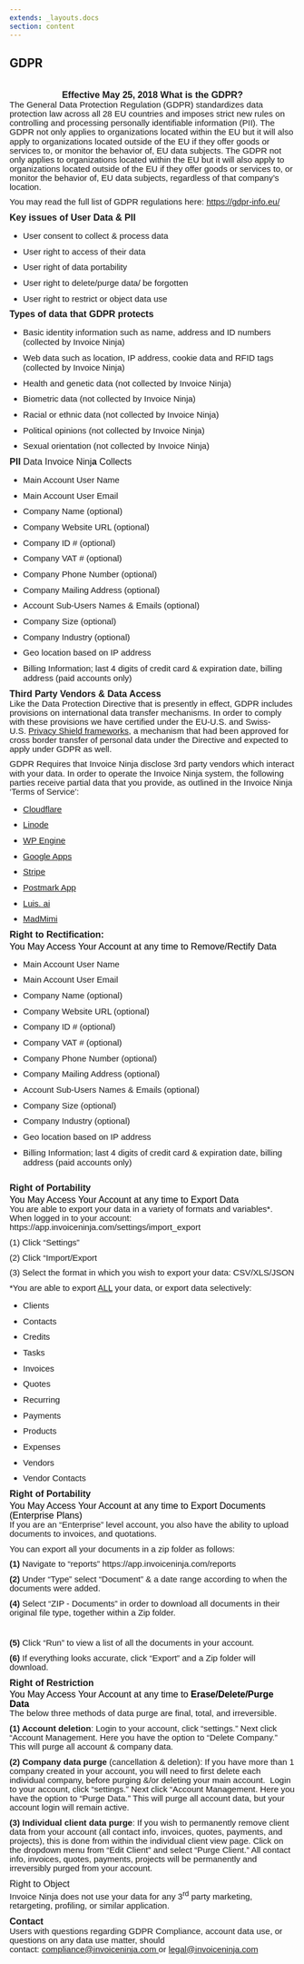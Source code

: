```yaml
---
extends: _layouts.docs 
section: content
---
```


## GDPR

<h2 style='margin-top:0cm;margin-right:0cm;margin-bottom:0cm;margin-left:14.75pt;text-align:center;text-indent:-14.7pt;font-size:16px;font-family:"Arial",sans-serif;font-weight:bold;'><span style='font-family:"Verdana",sans-serif;'>&nbsp;</span></h2>
<h2 style='margin-top:0cm;margin-right:0cm;margin-bottom:0cm;margin-left:14.75pt;text-align:center;text-indent:-14.7pt;font-size:16px;font-family:"Arial",sans-serif;font-weight:bold;'><span style='font-family:"Verdana",sans-serif;'>Effective May 25, 2018 What is the GDPR?</span></h2>
<p style='margin-right:0cm;margin-left:0cm;font-size:15px;font-family:"Calibri",sans-serif;margin-top:0cm;margin-bottom:8.0pt;line-height:107%;'><span style='font-family:"Verdana",sans-serif;'>The General Data Protection Regulation (GDPR) standardizes data protection law across all 28 EU countries and imposes strict new rules on controlling and processing personally identifiable information (PII). The GDPR not only applies to organizations located within the EU but it will also apply to organizations located outside of the EU if they offer goods or services to, or monitor the behavior of, EU data subjects. The GDPR not only applies to organizations located within the EU but it will also apply to organizations located outside of the EU if they offer goods or services to, or monitor the behavior of, EU data subjects, regardless of that company&rsquo;s location.</span></p>
<p style='margin-right:0cm;margin-left:0cm;font-size:15px;font-family:"Calibri",sans-serif;margin-top:0cm;margin-bottom:8.0pt;line-height:107%;'><span style='font-family:"Verdana",sans-serif;'>You may read the full list of GDPR regulations here:&nbsp;</span><a href="https://gdpr-info.eu/" target="_blank"><span style='font-family:"Verdana",sans-serif;'>https://gdpr-info.eu/</span></a></p>
<h2 style='margin-top:0cm;margin-right:0cm;margin-bottom:0cm;margin-left:14.75pt;text-align:justify;text-indent:-14.7pt;font-size:16px;font-family:"Arial",sans-serif;font-weight:bold;'><span style='font-family:"Verdana",sans-serif;'>Key issues of User Data &amp; PII</span></h2>
<ul style="margin-bottom:0cm;" type="disc">
    <li style='margin-top:0cm;margin-right:0cm;margin-bottom:8.0pt;margin-left:0cm;line-height:normal;font-size:15px;font-family:"Calibri",sans-serif;'><span style='font-family:"Verdana",sans-serif;'>User consent to collect &amp; process data</span></li>
    <li style='margin-top:0cm;margin-right:0cm;margin-bottom:8.0pt;margin-left:0cm;line-height:normal;font-size:15px;font-family:"Calibri",sans-serif;'><span style='font-family:"Verdana",sans-serif;'>User right to access of their data</span></li>
    <li style='margin-top:0cm;margin-right:0cm;margin-bottom:8.0pt;margin-left:0cm;line-height:normal;font-size:15px;font-family:"Calibri",sans-serif;'><span style='font-family:"Verdana",sans-serif;'>User right of data portability</span></li>
    <li style='margin-top:0cm;margin-right:0cm;margin-bottom:8.0pt;margin-left:0cm;line-height:normal;font-size:15px;font-family:"Calibri",sans-serif;'><span style='font-family:"Verdana",sans-serif;'>User right to delete/purge data/ be forgotten</span></li>
    <li style='margin-top:0cm;margin-right:0cm;margin-bottom:8.0pt;margin-left:0cm;line-height:normal;font-size:15px;font-family:"Calibri",sans-serif;'><span style='font-family:"Verdana",sans-serif;'>User right to restrict or object data use</span></li>
</ul>
<h2 style='margin-top:0cm;margin-right:0cm;margin-bottom:0cm;margin-left:14.75pt;text-align:justify;text-indent:-14.7pt;font-size:16px;font-family:"Arial",sans-serif;font-weight:bold;'><span style='font-family:"Verdana",sans-serif;'>Types of data that GDPR protects</span></h2>
<ul style="margin-bottom:0cm;" type="disc">
    <li style='margin-top:0cm;margin-right:0cm;margin-bottom:8.0pt;margin-left:0cm;line-height:normal;font-size:15px;font-family:"Calibri",sans-serif;'><span style='font-family:"Verdana",sans-serif;'>Basic identity information such as name, address and ID numbers (collected by Invoice Ninja)</span></li>
    <li style='margin-top:0cm;margin-right:0cm;margin-bottom:8.0pt;margin-left:0cm;line-height:normal;font-size:15px;font-family:"Calibri",sans-serif;'><span style='font-family:"Verdana",sans-serif;'>Web data such as location, IP address, cookie data and RFID tags (collected by Invoice Ninja)</span></li>
    <li style='margin-top:0cm;margin-right:0cm;margin-bottom:8.0pt;margin-left:0cm;line-height:normal;font-size:15px;font-family:"Calibri",sans-serif;'><span style='font-family:"Verdana",sans-serif;'>Health and genetic data (not collected by Invoice Ninja)</span></li>
    <li style='margin-top:0cm;margin-right:0cm;margin-bottom:8.0pt;margin-left:0cm;line-height:normal;font-size:15px;font-family:"Calibri",sans-serif;'><span style='font-family:"Verdana",sans-serif;'>Biometric data (not collected by Invoice Ninja)</span></li>
    <li style='margin-top:0cm;margin-right:0cm;margin-bottom:8.0pt;margin-left:0cm;line-height:normal;font-size:15px;font-family:"Calibri",sans-serif;'><span style='font-family:"Verdana",sans-serif;'>Racial or ethnic data (not collected by Invoice Ninja)</span></li>
    <li style='margin-top:0cm;margin-right:0cm;margin-bottom:8.0pt;margin-left:0cm;line-height:normal;font-size:15px;font-family:"Calibri",sans-serif;'><span style='font-family:"Verdana",sans-serif;'>Political opinions (not collected by Invoice Ninja)</span></li>
    <li style='margin-top:0cm;margin-right:0cm;margin-bottom:8.0pt;margin-left:0cm;line-height:normal;font-size:15px;font-family:"Calibri",sans-serif;'><span style='font-family:"Verdana",sans-serif;'>Sexual orientation (not collected by Invoice Ninja)</span></li>
</ul>
<h2 style='margin-top:0cm;margin-right:0cm;margin-bottom:0cm;margin-left:14.75pt;text-align:justify;text-indent:-14.7pt;font-size:16px;font-family:"Arial",sans-serif;font-weight:bold;'><span style='font-family:"Verdana",sans-serif;'>PII</span><strong><span style='font-family:"Verdana",sans-serif;font-weight:normal;'>&nbsp;Data Invoice Ninj</span></strong><span style='font-family:"Verdana",sans-serif;'>a</span><strong><span style='font-family:"Verdana",sans-serif;font-weight:normal;'>&nbsp;Collects</span></strong></h2>
<ul style="margin-bottom:0cm;" type="disc">
    <li style='margin-top:0cm;margin-right:0cm;margin-bottom:8.0pt;margin-left:0cm;line-height:normal;font-size:15px;font-family:"Calibri",sans-serif;'><span style='font-family:"Verdana",sans-serif;'>Main Account User Name</span></li>
    <li style='margin-top:0cm;margin-right:0cm;margin-bottom:8.0pt;margin-left:0cm;line-height:normal;font-size:15px;font-family:"Calibri",sans-serif;'><span style='font-family:"Verdana",sans-serif;'>Main Account User Email</span></li>
    <li style='margin-top:0cm;margin-right:0cm;margin-bottom:8.0pt;margin-left:0cm;line-height:normal;font-size:15px;font-family:"Calibri",sans-serif;'><span style='font-family:"Verdana",sans-serif;'>Company Name (optional)</span></li>
    <li style='margin-top:0cm;margin-right:0cm;margin-bottom:8.0pt;margin-left:0cm;line-height:normal;font-size:15px;font-family:"Calibri",sans-serif;'><span style='font-family:"Verdana",sans-serif;'>Company Website URL (optional)</span></li>
    <li style='margin-top:0cm;margin-right:0cm;margin-bottom:8.0pt;margin-left:0cm;line-height:normal;font-size:15px;font-family:"Calibri",sans-serif;'><span style='font-family:"Verdana",sans-serif;'>Company ID # (optional)</span></li>
    <li style='margin-top:0cm;margin-right:0cm;margin-bottom:8.0pt;margin-left:0cm;line-height:normal;font-size:15px;font-family:"Calibri",sans-serif;'><span style='font-family:"Verdana",sans-serif;'>Company VAT # (optional)</span></li>
    <li style='margin-top:0cm;margin-right:0cm;margin-bottom:8.0pt;margin-left:0cm;line-height:normal;font-size:15px;font-family:"Calibri",sans-serif;'><span style='font-family:"Verdana",sans-serif;'>Company Phone Number (optional)</span></li>
    <li style='margin-top:0cm;margin-right:0cm;margin-bottom:8.0pt;margin-left:0cm;line-height:normal;font-size:15px;font-family:"Calibri",sans-serif;'><span style='font-family:"Verdana",sans-serif;'>Company Mailing Address (optional)</span></li>
    <li style='margin-top:0cm;margin-right:0cm;margin-bottom:8.0pt;margin-left:0cm;line-height:normal;font-size:15px;font-family:"Calibri",sans-serif;'><span style='font-family:"Verdana",sans-serif;'>Account Sub-Users Names &amp; Emails (optional)</span></li>
    <li style='margin-top:0cm;margin-right:0cm;margin-bottom:8.0pt;margin-left:0cm;line-height:normal;font-size:15px;font-family:"Calibri",sans-serif;'><span style='font-family:"Verdana",sans-serif;'>Company Size (optional)</span></li>
    <li style='margin-top:0cm;margin-right:0cm;margin-bottom:8.0pt;margin-left:0cm;line-height:normal;font-size:15px;font-family:"Calibri",sans-serif;'><span style='font-family:"Verdana",sans-serif;'>Company Industry (optional)</span></li>
    <li style='margin-top:0cm;margin-right:0cm;margin-bottom:8.0pt;margin-left:0cm;line-height:normal;font-size:15px;font-family:"Calibri",sans-serif;'><span style='font-family:"Verdana",sans-serif;'>Geo location based on IP address</span></li>
    <li style='margin-top:0cm;margin-right:0cm;margin-bottom:8.0pt;margin-left:0cm;line-height:normal;font-size:15px;font-family:"Calibri",sans-serif;'><span style='font-family:"Verdana",sans-serif;'>Billing Information; last 4 digits of credit card &amp; expiration date, billing address (paid accounts only)</span></li>
</ul>
<h2 style='margin-top:0cm;margin-right:0cm;margin-bottom:0cm;margin-left:14.75pt;text-align:justify;text-indent:-14.7pt;font-size:16px;font-family:"Arial",sans-serif;font-weight:bold;'><span style='font-family:"Verdana",sans-serif;'>Third Party Vendors &amp; Data Access</span></h2>
<p style='margin-right:0cm;margin-left:0cm;font-size:15px;font-family:"Calibri",sans-serif;margin-top:0cm;margin-bottom:8.0pt;line-height:107%;'><span style='font-family:"Verdana",sans-serif;'>Like the Data Protection Directive that is presently in effect, GDPR includes provisions on international data transfer mechanisms. In order to comply with these provisions we have certified under the EU-U.S. and Swiss-U.S.&nbsp;</span><a href="https://www.privacyshield.gov/welcome" target="_blank"><span style='font-family:"Verdana",sans-serif;'>Privacy Shield frameworks</span></a><span style='font-family:"Verdana",sans-serif;'>, a mechanism&nbsp;that had been approved for cross border transfer of personal data under the Directive and expected to apply under GDPR as well.</span></p>
<p style='margin-right:0cm;margin-left:0cm;font-size:15px;font-family:"Calibri",sans-serif;margin-top:0cm;margin-bottom:8.0pt;line-height:107%;'><span style='font-family:"Verdana",sans-serif;'>GDPR Requires that Invoice Ninja disclose 3rd party vendors which interact with your data. In order to operate the Invoice Ninja system, the following parties receive partial data that you provide, as outlined in the Invoice Ninja &lsquo;Terms of Service&rsquo;:<strong><span style='font-family:"Verdana",sans-serif;'>&nbsp;</span></strong></span></p>
<ul style="margin-bottom:0cm;" type="disc">
    <li style='margin-top:0cm;margin-right:0cm;margin-bottom:8.0pt;margin-left:0cm;line-height:normal;font-size:15px;font-family:"Calibri",sans-serif;'><a href="https://www.cloudflare.com/gdpr/introduction/" target="_blank"><span style='font-family:"Verdana",sans-serif;'>Cloudflare</span></a></li>
    <li style='margin-top:0cm;margin-right:0cm;margin-bottom:8.0pt;margin-left:0cm;line-height:normal;font-size:15px;font-family:"Calibri",sans-serif;'><a href="https://www.linode.com/compliance" target="_blank"><span style='font-family:"Verdana",sans-serif;'>Linode</span></a></li>
    <li style='margin-top:0cm;margin-right:0cm;margin-bottom:8.0pt;margin-left:0cm;line-height:normal;font-size:15px;font-family:"Calibri",sans-serif;'><a href="https://wpengine.com/support/gdpr-compliance/" target="_blank"><span style='font-family:"Verdana",sans-serif;'>WP Engine</span></a></li>
    <li style='margin-top:0cm;margin-right:0cm;margin-bottom:8.0pt;margin-left:0cm;line-height:normal;font-size:15px;font-family:"Calibri",sans-serif;'><a href="https://cloud.google.com/security/gdpr/" target="_blank"><span style='font-family:"Verdana",sans-serif;'>Google Apps</span></a></li>
    <li style='margin-top:0cm;margin-right:0cm;margin-bottom:8.0pt;margin-left:0cm;line-height:normal;font-size:15px;font-family:"Calibri",sans-serif;'><a href="https://stripe.com/guides/general-data-protection-regulation#stripe-and-the-gdpr" target="_blank"><span style='font-family:"Verdana",sans-serif;'>Stripe</span></a></li>
    <li style='margin-top:0cm;margin-right:0cm;margin-bottom:8.0pt;margin-left:0cm;line-height:normal;font-size:15px;font-family:"Calibri",sans-serif;'><a href="https://postmarkapp.com/eu-privacy" target="_blank"><span style='font-family:"Verdana",sans-serif;'>Postmark App</span></a></li>
    <li style='margin-top:0cm;margin-right:0cm;margin-bottom:8.0pt;margin-left:0cm;line-height:normal;font-size:15px;font-family:"Calibri",sans-serif;'><a href="https://www.microsoft.com/en-us/TrustCenter/Privacy/gdpr/default.aspx" target="_blank"><span style='font-family:"Verdana",sans-serif;'>Luis. ai</span></a></li>
    <li style='margin-top:0cm;margin-right:0cm;margin-bottom:8.0pt;margin-left:0cm;line-height:normal;font-size:15px;font-family:"Calibri",sans-serif;'><a href="https://help.madmimi.com/what-is-gdpr-and-how-does-it-affect-me/" target="_blank"><span style='font-family:"Verdana",sans-serif;'>MadMimi</span></a></li>
</ul>
<h2 style='margin-top:0cm;margin-right:0cm;margin-bottom:0cm;margin-left:14.75pt;text-align:justify;text-indent:-14.7pt;font-size:16px;font-family:"Arial",sans-serif;font-weight:bold;'><span style='font-family:"Verdana",sans-serif;'>Right to Rectification:</span></h2>
<h3 style='margin-top:2.0pt;margin-right:0cm;margin-bottom:0cm;margin-left:0cm;line-height:107%;font-size:16px;font-family:"Calibri Light",sans-serif;color:#1F4D78;font-weight:normal;'><span style='font-family:"Verdana",sans-serif;color:windowtext;'>You May Access Your Account at any time to Remove/Rectify Data</span></h3>
<ul style="margin-bottom:0cm;" type="disc">
    <li style='margin-top:0cm;margin-right:0cm;margin-bottom:8.0pt;margin-left:0cm;line-height:normal;font-size:15px;font-family:"Calibri",sans-serif;'><span style='font-family:"Verdana",sans-serif;'>Main Account User Name</span></li>
    <li style='margin-top:0cm;margin-right:0cm;margin-bottom:8.0pt;margin-left:0cm;line-height:normal;font-size:15px;font-family:"Calibri",sans-serif;'><span style='font-family:"Verdana",sans-serif;'>Main Account User Email</span></li>
    <li style='margin-top:0cm;margin-right:0cm;margin-bottom:8.0pt;margin-left:0cm;line-height:normal;font-size:15px;font-family:"Calibri",sans-serif;'><span style='font-family:"Verdana",sans-serif;'>Company Name (optional)</span></li>
    <li style='margin-top:0cm;margin-right:0cm;margin-bottom:8.0pt;margin-left:0cm;line-height:normal;font-size:15px;font-family:"Calibri",sans-serif;'><span style='font-family:"Verdana",sans-serif;'>Company Website URL (optional)</span></li>
    <li style='margin-top:0cm;margin-right:0cm;margin-bottom:8.0pt;margin-left:0cm;line-height:normal;font-size:15px;font-family:"Calibri",sans-serif;'><span style='font-family:"Verdana",sans-serif;'>Company ID # (optional)</span></li>
    <li style='margin-top:0cm;margin-right:0cm;margin-bottom:8.0pt;margin-left:0cm;line-height:normal;font-size:15px;font-family:"Calibri",sans-serif;'><span style='font-family:"Verdana",sans-serif;'>Company VAT # (optional)</span></li>
    <li style='margin-top:0cm;margin-right:0cm;margin-bottom:8.0pt;margin-left:0cm;line-height:normal;font-size:15px;font-family:"Calibri",sans-serif;'><span style='font-family:"Verdana",sans-serif;'>Company Phone Number (optional)</span></li>
    <li style='margin-top:0cm;margin-right:0cm;margin-bottom:8.0pt;margin-left:0cm;line-height:normal;font-size:15px;font-family:"Calibri",sans-serif;'><span style='font-family:"Verdana",sans-serif;'>Company Mailing Address (optional)</span></li>
    <li style='margin-top:0cm;margin-right:0cm;margin-bottom:8.0pt;margin-left:0cm;line-height:normal;font-size:15px;font-family:"Calibri",sans-serif;'><span style='font-family:"Verdana",sans-serif;'>Account Sub-Users Names &amp; Emails (optional)</span></li>
    <li style='margin-top:0cm;margin-right:0cm;margin-bottom:8.0pt;margin-left:0cm;line-height:normal;font-size:15px;font-family:"Calibri",sans-serif;'><span style='font-family:"Verdana",sans-serif;'>Company Size (optional)</span></li>
    <li style='margin-top:0cm;margin-right:0cm;margin-bottom:8.0pt;margin-left:0cm;line-height:normal;font-size:15px;font-family:"Calibri",sans-serif;'><span style='font-family:"Verdana",sans-serif;'>Company Industry (optional)</span></li>
    <li style='margin-top:0cm;margin-right:0cm;margin-bottom:8.0pt;margin-left:0cm;line-height:normal;font-size:15px;font-family:"Calibri",sans-serif;'><span style='font-family:"Verdana",sans-serif;'>Geo location based on IP address</span></li>
    <li style='margin-top:0cm;margin-right:0cm;margin-bottom:8.0pt;margin-left:0cm;line-height:normal;font-size:15px;font-family:"Calibri",sans-serif;'><span style='font-family:"Verdana",sans-serif;'>Billing Information; last 4 digits of credit card &amp; expiration date, billing address (paid accounts only)<strong><span style='font-family:"Verdana",sans-serif;'>&nbsp;</span></strong></span></li>
</ul>
<h2 style='margin-top:0cm;margin-right:0cm;margin-bottom:0cm;margin-left:14.75pt;text-align:justify;text-indent:-14.7pt;font-size:16px;font-family:"Arial",sans-serif;font-weight:bold;'><span style='font-family:"Verdana",sans-serif;'>&nbsp;</span></h2>
<h2 style='margin-top:0cm;margin-right:0cm;margin-bottom:0cm;margin-left:14.75pt;text-align:justify;text-indent:-14.7pt;font-size:16px;font-family:"Arial",sans-serif;font-weight:bold;'><span style='font-family:"Verdana",sans-serif;'>Right of Portability</span></h2>
<h3 style='margin-top:2.0pt;margin-right:0cm;margin-bottom:0cm;margin-left:0cm;line-height:107%;font-size:16px;font-family:"Calibri Light",sans-serif;color:#1F4D78;font-weight:normal;'><span style='font-family:"Verdana",sans-serif;color:windowtext;'>You May Access Your Account at any time to Export Data</span></h3>
<p style='margin-right:0cm;margin-left:0cm;font-size:15px;font-family:"Calibri",sans-serif;margin-top:0cm;margin-bottom:8.0pt;line-height:107%;'><span style='font-family:"Verdana",sans-serif;'>You are able to export your data in a variety of formats and variables*. When logged in to your account: https://app.invoiceninja.com/settings/import_export</span></p>
<p style='margin-right:0cm;margin-left:0cm;font-size:15px;font-family:"Calibri",sans-serif;margin-top:0cm;margin-bottom:8.0pt;line-height:107%;'><span style='font-family:"Verdana",sans-serif;'>(1) Click &ldquo;Settings&rdquo;</span></p>
<p style='margin-right:0cm;margin-left:0cm;font-size:15px;font-family:"Calibri",sans-serif;margin-top:0cm;margin-bottom:8.0pt;line-height:107%;'><span style='font-family:"Verdana",sans-serif;'>(2) Click &ldquo;Import/Export</span></p>
<p style='margin-right:0cm;margin-left:0cm;font-size:15px;font-family:"Calibri",sans-serif;margin-top:0cm;margin-bottom:8.0pt;line-height:107%;'><span style='font-family:"Verdana",sans-serif;'>(3) Select the format in which you wish to export your data: CSV/XLS/JSON</span></p>
<p style='margin-right:0cm;margin-left:0cm;font-size:15px;font-family:"Calibri",sans-serif;margin-top:0cm;margin-bottom:8.0pt;line-height:107%;'><span style='font-family:"Verdana",sans-serif;'>*You are able to export <u>ALL</u> your data, or export data selectively:</span></p>
<ul style="margin-bottom:0cm;" type="disc">
    <li style='margin-top:0cm;margin-right:0cm;margin-bottom:8.0pt;margin-left:0cm;line-height:normal;font-size:15px;font-family:"Calibri",sans-serif;'><span style='font-family:"Verdana",sans-serif;'>Clients</span></li>
    <li style='margin-top:0cm;margin-right:0cm;margin-bottom:8.0pt;margin-left:0cm;line-height:normal;font-size:15px;font-family:"Calibri",sans-serif;'><span style='font-family:"Verdana",sans-serif;'>Contacts</span></li>
    <li style='margin-top:0cm;margin-right:0cm;margin-bottom:8.0pt;margin-left:0cm;line-height:normal;font-size:15px;font-family:"Calibri",sans-serif;'><span style='font-family:"Verdana",sans-serif;'>Credits</span></li>
    <li style='margin-top:0cm;margin-right:0cm;margin-bottom:8.0pt;margin-left:0cm;line-height:normal;font-size:15px;font-family:"Calibri",sans-serif;'><span style='font-family:"Verdana",sans-serif;'>Tasks</span></li>
    <li style='margin-top:0cm;margin-right:0cm;margin-bottom:8.0pt;margin-left:0cm;line-height:normal;font-size:15px;font-family:"Calibri",sans-serif;'><span style='font-family:"Verdana",sans-serif;'>Invoices</span></li>
    <li style='margin-top:0cm;margin-right:0cm;margin-bottom:8.0pt;margin-left:0cm;line-height:normal;font-size:15px;font-family:"Calibri",sans-serif;'><span style='font-family:"Verdana",sans-serif;'>Quotes</span></li>
    <li style='margin-top:0cm;margin-right:0cm;margin-bottom:8.0pt;margin-left:0cm;line-height:normal;font-size:15px;font-family:"Calibri",sans-serif;'><span style='font-family:"Verdana",sans-serif;'>Recurring</span></li>
    <li style='margin-top:0cm;margin-right:0cm;margin-bottom:8.0pt;margin-left:0cm;line-height:normal;font-size:15px;font-family:"Calibri",sans-serif;'><span style='font-family:"Verdana",sans-serif;'>Payments</span></li>
    <li style='margin-top:0cm;margin-right:0cm;margin-bottom:8.0pt;margin-left:0cm;line-height:normal;font-size:15px;font-family:"Calibri",sans-serif;'><span style='font-family:"Verdana",sans-serif;'>Products</span></li>
    <li style='margin-top:0cm;margin-right:0cm;margin-bottom:8.0pt;margin-left:0cm;line-height:normal;font-size:15px;font-family:"Calibri",sans-serif;'><span style='font-family:"Verdana",sans-serif;'>Expenses</span></li>
    <li style='margin-top:0cm;margin-right:0cm;margin-bottom:8.0pt;margin-left:0cm;line-height:normal;font-size:15px;font-family:"Calibri",sans-serif;'><span style='font-family:"Verdana",sans-serif;'>Vendors</span></li>
    <li style='margin-top:0cm;margin-right:0cm;margin-bottom:8.0pt;margin-left:0cm;line-height:normal;font-size:15px;font-family:"Calibri",sans-serif;'><span style='font-family:"Verdana",sans-serif;'>Vendor Contacts</span></li>
</ul>
<h2 style='margin-top:0cm;margin-right:0cm;margin-bottom:0cm;margin-left:14.75pt;text-align:justify;text-indent:-14.7pt;font-size:16px;font-family:"Arial",sans-serif;font-weight:bold;'><span style='font-family:"Verdana",sans-serif;'>Right of Portability</span></h2>
<h3 style='margin-top:2.0pt;margin-right:0cm;margin-bottom:0cm;margin-left:0cm;line-height:107%;font-size:16px;font-family:"Calibri Light",sans-serif;color:#1F4D78;font-weight:normal;'><span style='font-family:"Verdana",sans-serif;color:windowtext;'>You May Access Your Account at any time to Export Documents (Enterprise Plans)</span></h3>
<p style='margin-right:0cm;margin-left:0cm;font-size:15px;font-family:"Calibri",sans-serif;margin-top:0cm;margin-bottom:8.0pt;line-height:107%;'><span style='font-family:"Verdana",sans-serif;'>If you are an &ldquo;Enterprise&rdquo; level account, you also have the ability to upload documents to invoices, and quotations.</span></p>
<p style='margin-right:0cm;margin-left:0cm;font-size:15px;font-family:"Calibri",sans-serif;margin-top:0cm;margin-bottom:8.0pt;line-height:107%;'><span style='font-family:"Verdana",sans-serif;'>You can export all your documents in a zip folder as follows:</span></p>
<p style='margin-right:0cm;margin-left:0cm;font-size:15px;font-family:"Calibri",sans-serif;margin-top:0cm;margin-bottom:8.0pt;line-height:107%;'><strong><span style='font-family:"Verdana",sans-serif;'>(1)</span></strong><span style='font-family:"Verdana",sans-serif;'>&nbsp;Navigate to &ldquo;reports&rdquo; https://app.invoiceninja.com/reports</span></p>
<p style='margin-right:0cm;margin-left:0cm;font-size:15px;font-family:"Calibri",sans-serif;margin-top:0cm;margin-bottom:8.0pt;line-height:107%;'><strong><span style='font-family:"Verdana",sans-serif;'>(2)</span></strong><span style='font-family:"Verdana",sans-serif;'>&nbsp;Under &ldquo;Type&rdquo; select &ldquo;Document&rdquo; &amp; a date range according to when the documents were added.</span></p>
<p style='margin-right:0cm;margin-left:0cm;font-size:15px;font-family:"Calibri",sans-serif;margin-top:0cm;margin-bottom:8.0pt;line-height:107%;'><strong><span style='font-family:"Verdana",sans-serif;'>(4)</span></strong><span style='font-family:"Verdana",sans-serif;'>&nbsp;Select &ldquo;ZIP - Documents&rdquo; in order to download all documents in their original file type, together within a Zip folder.</span></p>
<p style='margin-right:0cm;margin-left:0cm;font-size:15px;font-family:"Calibri",sans-serif;margin-top:0cm;margin-bottom:8.0pt;line-height:107%;'><span style='font-family:"Verdana",sans-serif;'>&nbsp;</span></p>
<p style='margin-right:0cm;margin-left:0cm;font-size:15px;font-family:"Calibri",sans-serif;margin-top:0cm;margin-bottom:8.0pt;line-height:107%;'><strong><span style='font-family:"Verdana",sans-serif;'>(5)</span></strong><span style='font-family:"Verdana",sans-serif;'>&nbsp;Click &ldquo;Run&rdquo; to view a list of all the documents in your account.</span></p>
<p style='margin-right:0cm;margin-left:0cm;font-size:15px;font-family:"Calibri",sans-serif;margin-top:0cm;margin-bottom:8.0pt;line-height:107%;'><strong><span style='font-family:"Verdana",sans-serif;'>(6)</span></strong><span style='font-family:"Verdana",sans-serif;'>&nbsp;If everything looks accurate, click &ldquo;Export&rdquo; and a Zip folder will download.<strong><span style='font-family:"Verdana",sans-serif;'>&nbsp;</span></strong></span></p>
<h2 style='margin-top:0cm;margin-right:0cm;margin-bottom:0cm;margin-left:14.75pt;text-align:justify;text-indent:-14.7pt;font-size:16px;font-family:"Arial",sans-serif;font-weight:bold;'><span style='font-family:"Verdana",sans-serif;'>Right of Restriction</span></h2>
<h3 style='margin-top:2.0pt;margin-right:0cm;margin-bottom:0cm;margin-left:0cm;line-height:107%;font-size:16px;font-family:"Calibri Light",sans-serif;color:#1F4D78;font-weight:normal;'><span style='font-family:"Verdana",sans-serif;color:windowtext;'>You May Access Your Account at any time to <strong><span style='font-family:"Verdana",sans-serif;'>Erase/Delete/Purge Data</span></strong></span></h3>
<p style='margin-right:0cm;margin-left:0cm;font-size:15px;font-family:"Calibri",sans-serif;margin-top:0cm;margin-bottom:8.0pt;line-height:107%;'><span style='font-family:"Verdana",sans-serif;'>The below three methods of data purge are final, total, and irreversible.</span></p>
<p style='margin-right:0cm;margin-left:0cm;font-size:15px;font-family:"Calibri",sans-serif;margin-top:0cm;margin-bottom:8.0pt;line-height:107%;'><strong><span style='font-family:"Verdana",sans-serif;'>(1) Account deletion</span></strong><span style='font-family:"Verdana",sans-serif;'>: Login to your account, click &ldquo;settings.&rdquo; Next click &ldquo;Account Management. Here you have the option to &ldquo;Delete Company.&rdquo; This will purge all account &amp; company data.<strong><span style='font-family:"Verdana",sans-serif;'>&nbsp;</span></strong></span></p>
<p style='margin-right:0cm;margin-left:0cm;font-size:15px;font-family:"Calibri",sans-serif;margin-top:0cm;margin-bottom:8.0pt;line-height:107%;'><strong><span style='font-family:"Verdana",sans-serif;'>(2) Company data purge</span></strong><span style='font-family:"Verdana",sans-serif;'>&nbsp;(cancellation &amp; deletion): If you have more than 1 company created in your account, you will need to first delete each individual company, before purging &amp;/or deleting your main account. &nbsp;Login to your account, click &ldquo;settings.&rdquo; Next click &ldquo;Account Management. Here you have the option to &ldquo;Purge Data.&rdquo; This will purge all account data, but your account login will remain active.</span></p>
<p style='margin-right:0cm;margin-left:0cm;font-size:15px;font-family:"Calibri",sans-serif;margin-top:0cm;margin-bottom:8.0pt;line-height:107%;'><strong><span style='font-family:"Verdana",sans-serif;'>(3) Individual client data purge</span></strong><span style='font-family:"Verdana",sans-serif;'>: If you wish to permanently remove client data from your account (all contact info, invoices, quotes, payments, and projects), this is done from within the individual client view page. Click on the dropdown menu from &ldquo;Edit Client&rdquo; and select &ldquo;Purge Client.&rdquo; All&nbsp;contact info, invoices, quotes, payments, projects will be permanently and irreversibly purged from your account.</span></p>
<h2 style='margin-top:0cm;margin-right:0cm;margin-bottom:0cm;margin-left:14.75pt;text-align:justify;text-indent:-14.7pt;font-size:16px;font-family:"Arial",sans-serif;font-weight:bold;'><strong><span style='font-family:"Verdana",sans-serif;font-weight:normal;'>Right to Object</span></strong></h2>
<p style='margin-right:0cm;margin-left:0cm;font-size:15px;font-family:"Calibri",sans-serif;margin-top:0cm;margin-bottom:8.0pt;line-height:107%;'><span style='font-family:"Verdana",sans-serif;'>Invoice Ninja does not use your data for any 3<sup>rd</sup> party marketing, retargeting, profiling, or similar application.</span></p>
<h2 style='margin-top:0cm;margin-right:0cm;margin-bottom:0cm;margin-left:14.75pt;text-align:justify;text-indent:-14.7pt;font-size:16px;font-family:"Arial",sans-serif;font-weight:bold;'><span style='font-family:"Verdana",sans-serif;'>Contact</span></h2>
<p style='margin-right:0cm;margin-left:0cm;font-size:15px;font-family:"Calibri",sans-serif;margin-top:0cm;margin-bottom:8.0pt;line-height:107%;'><span style='font-family:"Verdana",sans-serif;'>Users with questions regarding GDPR Compliance, account data use, or questions on any data use matter, should contact:&nbsp;</span><a href="mailto:compliance@invoiceninja.com"><span style='font-family:"Verdana",sans-serif;'>compliance@invoiceninja.com&nbsp;</span></a><span style='font-family:"Verdana",sans-serif;'>or&nbsp;</span><a href="mailto:legal@invoiceninja.com"><span style='font-family:"Verdana",sans-serif;'>legal@invoiceninja.com</span></a></p>
<p style='margin-right:0cm;margin-left:0cm;font-size:15px;font-family:"Calibri",sans-serif;margin-top:0cm;margin-bottom:8.0pt;line-height:107%;'><span style='font-family:"Verdana",sans-serif;'>&nbsp;</span></p>